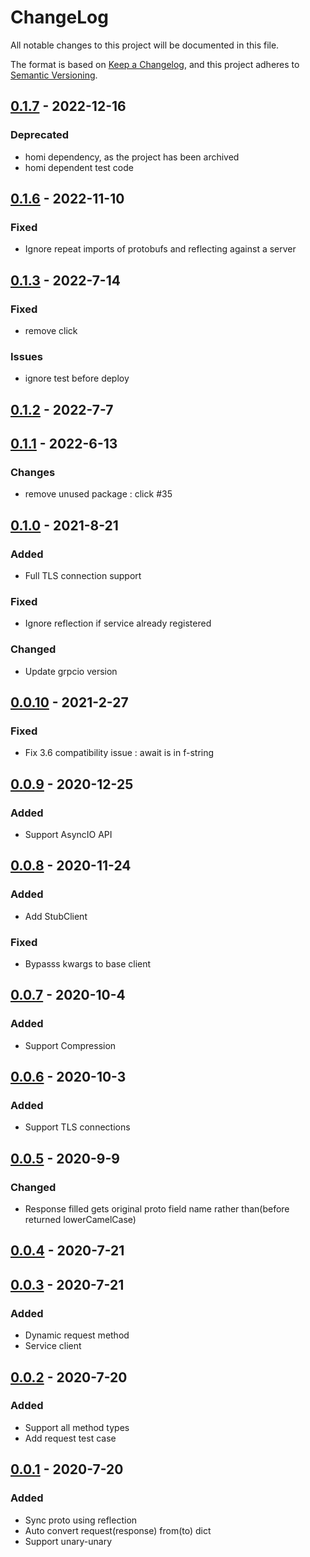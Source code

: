 # ChangeLog

All notable changes to this project will be documented in this file.

The format is based on [Keep a Changelog](https://keepachangelog.com/en/1.0.0/),
and this project adheres to [Semantic Versioning](https://semver.org/spec/v2.0.0.html).

## [0.1.7](https://github.com/wesky93/grpc_requests/releases/tag/v0.1.7) - 2022-12-16

### Deprecated

- homi dependency, as the project has been archived
- homi dependent test code

## [0.1.6](https://github.com/spaceone-dev/grpc_requests/releases/tag/v0.1.6) - 2022-11-10

### Fixed

- Ignore repeat imports of protobufs and reflecting against a server

## [0.1.3](https://github.com/spaceone-dev/grpc_requests/releases/tag/v0.1.3) - 2022-7-14

### Fixed

- remove click

### Issues

- ignore test before deploy

## [0.1.2](https://github.com/spaceone-dev/grpc_requests/releases/tag/v0.1.2) - 2022-7-7

## [0.1.1](https://github.com/spaceone-dev/grpc_requests/releases/tag/v0.1.1) - 2022-6-13

### Changes

- remove unused package : click #35

## [0.1.0](https://github.com/spaceone-dev/grpc_requests/releases/tag/v0.1.0) - 2021-8-21

### Added

- Full TLS connection support

### Fixed

- Ignore reflection if service already registered

### Changed

- Update grpcio version

## [0.0.10](https://github.com/spaceone-dev/grpc_requests/releases/tag/v0.0.10) - 2021-2-27

### Fixed

- Fix 3.6 compatibility issue : await is in f-string

## [0.0.9](https://github.com/spaceone-dev/grpc_requests/releases/tag/v0.0.9) - 2020-12-25

### Added

- Support AsyncIO API

## [0.0.8](https://github.com/spaceone-dev/grpc_requests/releases/tag/0.0.8) - 2020-11-24

### Added

- Add StubClient

### Fixed

- Bypasss kwargs to base client

## [0.0.7](https://github.com/spaceone-dev/grpc_requests/releases/tag/v0.0.7) - 2020-10-4

### Added

- Support Compression

## [0.0.6](https://github.com/spaceone-dev/grpc_requests/releases/tag/v0.0.6) - 2020-10-3

### Added

- Support TLS connections

## [0.0.5](https://github.com/spaceone-dev/grpc_requests/releases/tag/v0.0.5) - 2020-9-9

### Changed

- Response filled gets original proto field name rather than(before returned lowerCamelCase)

## [0.0.4](https://github.com/spaceone-dev/grpc_requests/releases/tag/v0.0.4) - 2020-7-21

## [0.0.3](https://github.com/spaceone-dev/grpc_requests/releases/tag/v0.0.3) - 2020-7-21

### Added

- Dynamic request method
- Service client

## [0.0.2](https://github.com/spaceone-dev/grpc_requests/releases/tag/v0.0.2) - 2020-7-20

### Added

- Support all method types
- Add request test case

## [0.0.1](https://github.com/spaceone-dev/grpc_requests/releases/tag/v0.0.1) - 2020-7-20

### Added

- Sync proto using reflection
- Auto convert request(response) from(to) dict
- Support unary-unary
